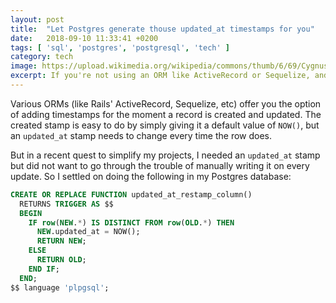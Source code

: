 ```yaml
---
layout: post
title:  "Let Postgres generate thouse updated_at timestamps for you"
date:   2018-09-10 11:33:41 +0200
tags: [ 'sql', 'postgres', 'postgresql', 'tech' ]
category: tech
image: https://upload.wikimedia.org/wikipedia/commons/thumb/6/69/Cygnus_Wall.jpg/1024px-Cygnus_Wall.jpg
excerpt: If you're not using an ORM like ActiveRecord or Sequelize, and you need to save the last update time stamp, you don't need any crazy solutions - do it right from Postgres, automatically!
---
```


Various ORMs (like Rails' ActiveRecord, Sequelize, etc) offer you the option of adding timestamps for the moment a record is created and updated. The created stamp is easy to do by simply giving it a default value of `NOW()`, but an `updated_at` stamp needs to change every time the row does.

But in a recent quest to simplify my projects, I needed an `updated_at` stamp but did not want to go through the trouble of manually writing it on every update. So I settled on doing the following in my Postgres database:

```sql
CREATE OR REPLACE FUNCTION updated_at_restamp_column()
  RETURNS TRIGGER AS $$
  BEGIN
    IF row(NEW.*) IS DISTINCT FROM row(OLD.*) THEN
      NEW.updated_at = NOW();
      RETURN NEW;
    ELSE
      RETURN OLD;
    END IF;
  END;
$$ language 'plpgsql';
```
